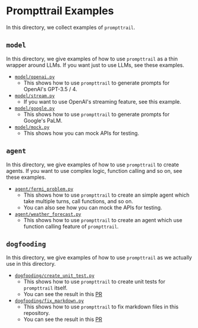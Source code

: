 # Prompttrail Examples

In this directory, we collect examples of `prompttrail`.

## `model`

In this directory, we give examples of how to use `prompttrail` as a thin wrapper around LLMs.
If you want just to use LLMs, see these examples.

- [`model/openai.py`](model/openai.py)
  - This shows how to use `prompttrail` to generate prompts for OpenAI's GPT-3.5 / 4.
- [`model/stream.py`](model/stream.py)
  - If you want to use OpenAI's streaming feature, see this example.
- [`model/google.py`](model/google.py)
  - This shows how to use `prompttrail` to generate prompts for Google's PaLM.
- [`model/mock.py`](model/mock.py)
  - This shows how you can mock APIs for testing.

## `agent`

In this directory, we give examples of how to use `prompttrail` to create agents.
If you want to use complex logic, function calling and so on, see these examples.

- [`agent/fermi_problem.py`](agent/fermi_problem.py)
  - This shows how to use `prompttrail` to create an simple agent which take multiple turns, call functions, and so on.
  - You can also see how you can mock the APIs for testing.
- [`agent/weather_forecast.py`](agent/weather_forecast.py)
  - This shows how to use `prompttrail` to create an agent which use function calling feature of `prompttrail`.

## `dogfooding`

In this directory, we give examples of how to use `prompttrail` as we actually use in this directory.

- [`dogfooding/create_unit_test.py`](dogfooding/create_unit_test.py)
  - This shows how to use `prompttrail` to create unit tests for `prompttrail` itself.
  - You can see the result in this [PR](https://github.com/combinatrix-ai/PromptTrail/pull/4)
- [`dogfooding/fix_markdown.py`](dogfooding/fix_markdown.py)
  - This shows how to use `prompttrail` to fix markdown files in this repository.
  - You can see the result in this [PR](https://github.com/combinatrix-ai/PromptTrail/pull/3)

